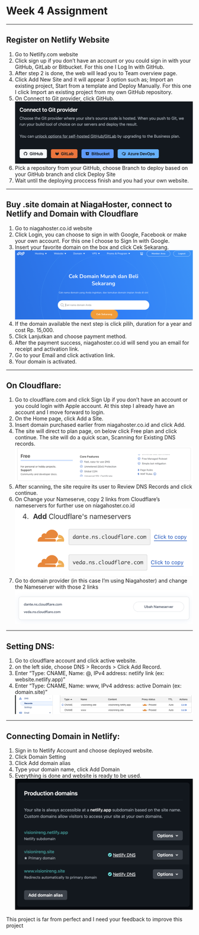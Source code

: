 # Week 4 Assignment
---

## Register on Netlify Website

1. Go to Netlify.com website
2. Click sign up if you don’t have an account or you could sign in with your GitHub, GitLab or Bitbucket. For this one I Log In with GitHub.
3. After step 2 is done, the web will lead you to Team overview page.
4. Click Add New Site and it will appear 3 option such as; Import an existing project, Start from a template and Deploy Manually. For this one I click Import an existing project from my own GitHub repository.
5. On Connect to Git provider, click GitHub.
   ![Register Netlify](https://github.com/RevoU-FSSE-2/week-4-febriaaan22/blob/main/Images/Readme%20Documentation/Register%20Netlify%20%235.png)
7. Pick a repository from your GitHub, choose Branch to deploy based on your GitHub branch and click Deploy Site
8. Wait until the deploying proccess finish and you had your own website.
---
## Buy .site domain at NiagaHoster, connect to Netlify and Domain with Cloudflare
1. Go to niagahoster.co.id website
2. Click Login, you can choose to sign in with Google, Facebook or make your own account. For this one I choose to Sign In with Google.
3. Insert your favorite domain on the box and click Cek Sekarang.
   ![NiagaHoster](https://github.com/RevoU-FSSE-2/week-4-febriaaan22/blob/main/Images/Readme%20Documentation/NiagaHoster%20%233.png)
5. If the domain available the next step is click pilih, duration for a year and cost Rp. 15,000.
6. Click Lanjutkan and choose payment method.
7. After the payment success, niagahoster.co.id will send you an email for receipt and activation link. 
8. Go to your Email and click activation link.
9. Your domain is activated.
---
## On Cloudflare:
1. Go to cloudflare.com and click Sign Up if you don’t have an account or you could login with Apple account. At this step I already have an account and I move forward to login.
2. On the Home page, click Add a Site.
3. Insert domain purchased earlier from niagahoster.co.id and click Add.
4. The site will direct to plan page, on below click Free plan and click continue. The site will do a quick scan, Scanning for Existing DNS records.
   ![Cloudflare](https://github.com/RevoU-FSSE-2/week-4-febriaaan22/blob/main/Images/Readme%20Documentation/Cloudflare%20%234.png)
5. After scanning, the site require its user to Review DNS Records and click continue.
6. On Change your Nameserve, copy 2 links from Cloudflare’s nameservers for further use on niagahoster.co.id
   ![Cloudflare](https://github.com/RevoU-FSSE-2/week-4-febriaaan22/blob/main/Images/Readme%20Documentation/Cloudflare%20%236.png)
7. Go to domain provider (in this case I’m using Niagahoster) and change the Nameserver with those 2 links
   ![Cloudflare](https://github.com/RevoU-FSSE-2/week-4-febriaaan22/blob/main/Images/Readme%20Documentation/Cloudflare%20%237.png)
---
## Setting DNS:
1. Go to cloudflare account and click active website.
2. on the left side, choose DNS > Records > Click Add Record.
3. Enter “Type: CNAME, Name: @, IPv4 address: netlify link (ex: website.netlify.app)”
4. Enter “Type: CNAME, Name: www, IPv4 address: active Domain (ex: domain.site)”
   ![Setting DNS](https://github.com/RevoU-FSSE-2/week-4-febriaaan22/blob/main/Images/Readme%20Documentation/Setting%20DNS%20%234.png)
---
## Connecting Domain in Netlify:
1. Sign in to Netlify Account and choose deployed website.
2. Click Domain Setting
3. Click Add domain alias
4. Type your domain name, click Add Domain
5. Everything is done and website is ready to be used.
   ![Domain Netlify](https://github.com/RevoU-FSSE-2/week-4-febriaaan22/blob/main/Images/Readme%20Documentation/Domain%20on%20Netlify%20%234.png)




This project is far from perfect and I need your feedback to improve this project

